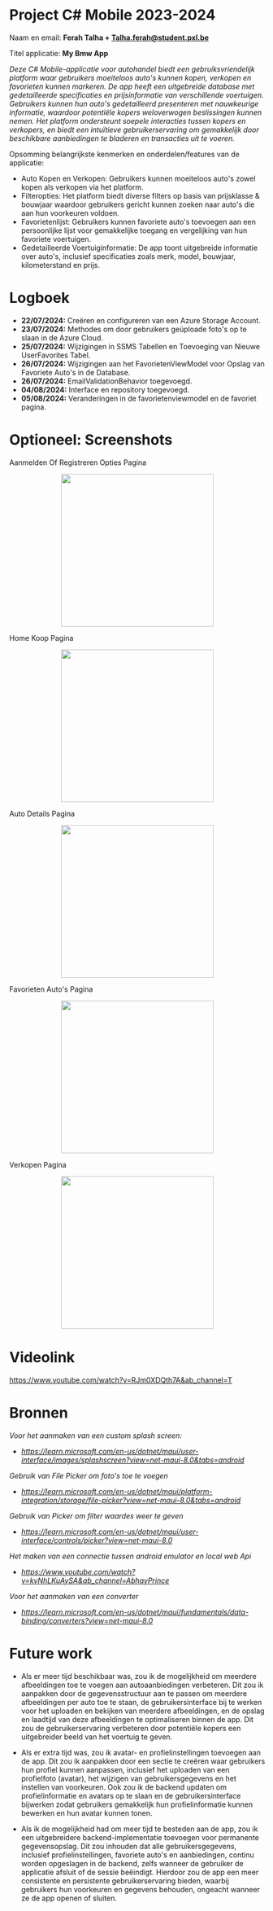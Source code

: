 # Project C# Mobile 2023-2024
Naam en email: **Ferah Talha + Talha.ferah@student.pxl.be**

Titel applicatie: **My Bmw App**

*Deze C# Mobile-applicatie voor autohandel biedt een gebruiksvriendelijk platform waar gebruikers moeiteloos auto's kunnen kopen, verkopen en favorieten kunnen markeren. De app heeft een uitgebreide database met gedetailleerde specificaties en prijsinformatie van verschillende voertuigen. Gebruikers kunnen hun auto's gedetailleerd presenteren met nauwkeurige informatie, waardoor potentiële kopers weloverwogen beslissingen kunnen nemen. Het platform ondersteunt soepele interacties tussen kopers en verkopers, en biedt een intuïtieve gebruikerservaring om gemakkelijk door beschikbare aanbiedingen te bladeren en transacties uit te voeren.*

Opsomming belangrijkste kenmerken en onderdelen/features van de applicatie: 
* Auto Kopen en Verkopen: Gebruikers kunnen moeiteloos auto's zowel kopen als verkopen via het platform.
* Filteropties: Het platform biedt diverse filters op basis van prijsklasse & bouwjaar waardoor gebruikers gericht kunnen zoeken naar auto's die aan hun voorkeuren voldoen.
* Favorietenlijst: Gebruikers kunnen favoriete auto's toevoegen aan een persoonlijke lijst voor gemakkelijke toegang en vergelijking van hun favoriete voertuigen.
* Gedetailleerde Voertuiginformatie: De app toont uitgebreide informatie over auto's, inclusief specificaties zoals merk, model, bouwjaar, kilometerstand en prijs.

# Logboek

* **22/07/2024:** Creëren en configureren van een Azure Storage Account.
* **23/07/2024:** Methodes om door gebruikers geüploade foto's op te slaan in de Azure Cloud.
* **25/07/2024:** Wijzigingen in SSMS Tabellen en Toevoeging van Nieuwe UserFavorites Tabel.
* **26/07/2024:** Wijzigingen aan het FavorietenViewModel voor Opslag van Favoriete Auto's in de Database.
* **26/07/2024:** EmailValidationBehavior toegevoegd.
* **04/08/2024:** Interface en repository toegevoegd.
* **05/08/2024:** Veranderingen in de favorietenviewmodel en de favoriet pagina.



  

# Optioneel: Screenshots
Aanmelden Of Registreren Opties Pagina
<p align="center"><img src="AppScreenshots/2.png" width="300"></p>

Home Koop Pagina
<p align="center"><img src="AppScreenshots/3.png" width="300"></p>

Auto Details Pagina
<p align="center"><img src="AppScreenshots/1.png" width="300"></p>

Favorieten Auto's Pagina
<p align="center"><img src="AppScreenshots/4.png" width="300"></p>

Verkopen Pagina
<p align="center"><img src="AppScreenshots/5.png" width="300"></p>



# Videolink
https://www.youtube.com/watch?v=RJm0XDQth7A&ab_channel=T

# Bronnen

*Voor het aanmaken van een custom splash screen:*
* *https://learn.microsoft.com/en-us/dotnet/maui/user-interface/images/splashscreen?view=net-maui-8.0&tabs=android*

*Gebruik van File Picker om foto's toe te voegen*
* *https://learn.microsoft.com/en-us/dotnet/maui/platform-integration/storage/file-picker?view=net-maui-8.0&tabs=android*

*Gebruik van Picker om filter waardes weer te geven*
* *https://learn.microsoft.com/en-us/dotnet/maui/user-interface/controls/picker?view=net-maui-8.0*

*Het maken van een connectie tussen android emulator en local web Api*
* *https://www.youtube.com/watch?v=kvNhLKuAySA&ab_channel=AbhayPrince*

*Voor het aanmaken van een converter*
* *https://learn.microsoft.com/en-us/dotnet/maui/fundamentals/data-binding/converters?view=net-maui-8.0*

  

# Future work
* Als er meer tijd beschikbaar was, zou ik de mogelijkheid om meerdere afbeeldingen toe te voegen aan autoaanbiedingen verbeteren. Dit zou ik aanpakken door de gegevensstructuur aan te passen om meerdere afbeeldingen per auto toe te staan, de gebruikersinterface bij te werken voor het uploaden en bekijken van meerdere afbeeldingen, en de opslag en laadtijd van deze afbeeldingen te optimaliseren binnen de app. Dit zou de gebruikerservaring verbeteren door potentiële kopers een uitgebreider beeld van het voertuig te geven.

* Als er extra tijd was, zou ik avatar- en profielinstellingen toevoegen aan de app. Dit zou ik aanpakken door een sectie te creëren waar gebruikers hun profiel kunnen aanpassen, inclusief het uploaden van een profielfoto (avatar), het wijzigen van gebruikersgegevens en het instellen van voorkeuren. Ook zou ik de backend updaten om profielinformatie en avatars op te slaan en de gebruikersinterface bijwerken zodat gebruikers gemakkelijk hun profielinformatie kunnen bewerken en hun avatar kunnen tonen.

* Als ik de mogelijkheid had om meer tijd te besteden aan de app, zou ik een uitgebreidere backend-implementatie toevoegen voor permanente gegevensopslag. Dit zou inhouden dat alle gebruikersgegevens, inclusief profielinstellingen, favoriete auto's en aanbiedingen, continu worden opgeslagen in de backend, zelfs wanneer de gebruiker de applicatie afsluit of de sessie beëindigt. Hierdoor zou de app een meer consistente en persistente gebruikerservaring bieden, waarbij gebruikers hun voorkeuren en gegevens behouden, ongeacht wanneer ze de app openen of sluiten. 
